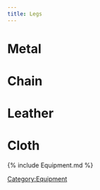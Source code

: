 ```yaml
---
title: Legs
---
```


# Metal

# Chain

# Leather

# Cloth

{% include Equipment.md %}

[Category:Equipment](Category:Equipment "wikilink")